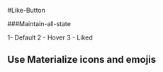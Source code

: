 #Like-Button

###Maintain-all-state

1- Default
2 - Hover
3 - Liked

## Use Materialize icons and emojis
